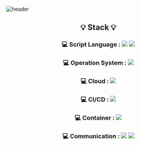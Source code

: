 ![header](https://capsule-render.vercel.app/api?type=rounded&color=auto&height=300&section=header&text=YEONSUN%20YOON&fontSize=70&fontColor=000080)

<h2 align="center"> 💡 Stack 💡 </h2>
<h3><p align="center"> 💻  Script Language : <img src="https://img.shields.io/badge/Python-3776AB?style=flat-square&logo=Python&logoColor=white"/> <img src="https://img.shields.io/badge/Shell_Script-121011?style=flat-square&logo=gnu-bash&logoColor=white"/></p></h3>
<h3><p align="center"> 💻 Operation System : <img src="https://img.shields.io/badge/Linux-FCC624?style=flat-square&logo=linux&logoColor=white"/></p></h3>
<h3><p align="center"> 💻 Cloud : <img src="https://img.shields.io/badge/Amazon%20AWS-232F3E?style=flat-square&logo=Amazon%20AWS&logoColor=white"/></p></h3>
<h3><p align="center"> 💻 CI/CD : <img src="http://img.shields.io/badge/Jenkins-D24939?style=flat-square&logo=jenkins&logoColor=white"/></p></h3>
<h3><p align="center"> 💻 Container : <img src="http://img.shields.io/badge/Docker-2496ED?style=flat-square&logo=docker&logoColor=white"/></p></h3>
<h3><p align="center"> 💻 Communication : <img src="https://img.shields.io/badge/GitHub-181717?style=flat-square&logo=github&logoColor=white"/> <img src="https://img.shields.io/badge/Slack-4A154B?style=flat-square&logo=slack&logoColor=white"/> </p></h3>
